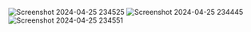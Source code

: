 ![Screenshot 2024-04-25 234525](https://github.com/muskan-chauhan14/django-crm-app/assets/92838471/94e94582-6a95-4c49-8d31-ed5571f4e9fc)
![Screenshot 2024-04-25 234445](https://github.com/muskan-chauhan14/django-crm-app/assets/92838471/79f19010-e869-479a-9c69-994ee632c84f)
![Screenshot 2024-04-25 234551](https://github.com/muskan-chauhan14/django-crm-app/assets/92838471/9413c6e5-7825-48ce-ae07-1e8cb20bba8f)
